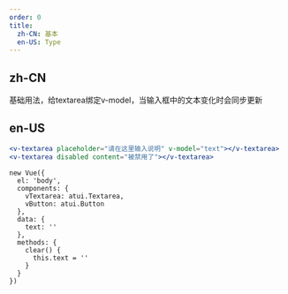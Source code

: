 ```yaml
---
order: 0
title:
  zh-CN: 基本
  en-US: Type
---
```


## zh-CN
基础用法，给textarea绑定v-model，当输入框中的文本变化时会同步更新

## en-US


````jsx
<v-textarea placeholder="请在这里输入说明" v-model="text"></v-textarea>
<v-textarea disabled content="被禁用了"></v-textarea>
````

````vue-script
new Vue({
  el: 'body',
  components: {
    vTextarea: atui.Textarea,
    vButton: atui.Button
  },
  data: {
    text: ''
  },
  methods: {
    clear() {
      this.text = ''
    }
  }
})
````
